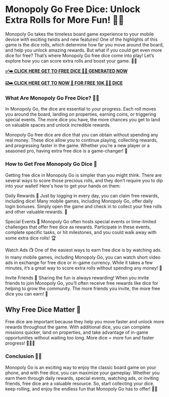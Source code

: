 # Monopoly Go Free Dice: Unlock Extra Rolls for More Fun! 🎲💥

Monopoly Go takes the timeless board game experience to your mobile device with exciting twists and new features! One of the highlights of this game is the dice rolls, which determine how far you move around the board, and help you unlock amazing rewards. But what if you could get even more dice for free? That’s where Monopoly Go free dice come into play! Let’s explore how you can score extra rolls and boost your game. 🚀✨

[**✅➡️ CLICK HERE GET TO FREE DICE 🎲🎲 GENERATED NOW**](https://monopoly-go-free-dice.raj-solution.com/11b4408)

[**☑️➡️ CLICK HERE GET TO NOW 🤩 FOR FREE 10K 🎲🎲 DICE**](https://monopoly-go-free-dice.raj-solution.com/2f7035d)

### What Are Monopoly Go Free Dice? 🎲🎉

In Monopoly Go, the dice are essential to your progress. Each roll moves you around the board, landing on properties, earning coins, or triggering special events. The more dice you have, the more chances you get to land on valuable spaces and unlock incredible rewards.

Monopoly Go free dice are dice that you can obtain without spending any real money. These dice allow you to continue playing, collecting rewards, and progressing faster in the game. Whether you’re a new player or a seasoned pro, having extra free dice is a game-changer! 🔑

### How to Get Free Monopoly Go Dice 📲

Getting free dice in Monopoly Go is simpler than you might think. There are several ways to score those precious rolls, and they don’t require you to dip into your wallet! Here's how to get your hands on them:

Daily Rewards 📅
Just by logging in every day, you can claim free rewards, including dice! Many mobile games, including Monopoly Go, offer daily login bonuses. Simply open the game and check in to collect your free rolls and other valuable rewards. 🎁

Special Events 🌟
Monopoly Go often hosts special events or time-limited challenges that offer free dice as rewards. Participate in these events, complete specific tasks, or hit milestones, and you could walk away with some extra dice rolls! 🏆

Watch Ads 📺
One of the easiest ways to earn free dice is by watching ads. In many mobile games, including Monopoly Go, you can watch short video ads in exchange for free dice or in-game currency. While it takes a few minutes, it’s a great way to score extra rolls without spending any money! 💸

Invite Friends 👯
Sharing the fun is always rewarding! When you invite friends to join Monopoly Go, you’ll often receive free rewards like dice for helping to grow the community. The more friends you invite, the more free dice you can earn! 🎉

## Why Free Dice Matter 🌟

Free dice are important because they help you move faster and unlock more rewards throughout the game. With additional dice, you can complete missions quicker, land on properties, and take advantage of in-game opportunities without waiting too long. More dice = more fun and faster progress! 🏃‍♂️💨

### Conclusion 🎲🎉

Monopoly Go is an exciting way to enjoy the classic board game on your phone, and with free dice, you can maximize your gameplay. Whether you earn them through daily rewards, special events, watching ads, or inviting friends, free dice are a valuable resource. So, start collecting your dice, keep rolling, and enjoy the endless fun that Monopoly Go has to offer! 🎲💥
